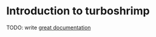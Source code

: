# Introduction to turboshrimp

TODO: write [great documentation](http://jacobian.org/writing/great-documentation/what-to-write/)
